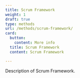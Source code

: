 ```yaml
---
title: Scrum Framework
weight: 1
draft: true
type: methods
url: /methods/scrum-framework/
card:
  button:
    content: More info
  title: Scrum Framework
  content: Scrum Framework

---
```




Description of Scrum Framework.


